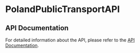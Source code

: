 # PolandPublicTransportAPI

## API Documentation

For detailed information about the API, please refer to the [API Documentation](https://web.postman.co/workspace/291207d5-1073-4eda-b783-3fd9231b4116/documentation/36297486-48470967-c1c4-4be4-8ae7-b22c725d7e2e).
